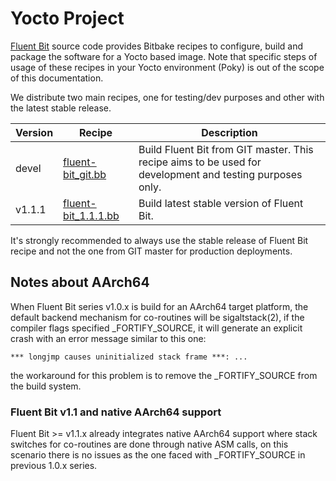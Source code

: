 # Yocto Project

[Fluent Bit](https://fluentbit.io) source code provides Bitbake recipes to configure, build and package the software for a Yocto based image. Note that specific steps of usage of these recipes in your Yocto environment (Poky) is out of the scope of this documentation.

We distribute two main recipes, one for testing/dev purposes and other with the latest stable release.

| Version | Recipe                                                       | Description                                                  |
| ------- | ------------------------------------------------------------ | ------------------------------------------------------------ |
| devel   | [fluent-bit_git.bb](https://github.com/fluent/fluent-bit/blob/master/fluent-bit_git.bb) | Build Fluent Bit from GIT master. This recipe aims to be used for development and testing purposes only. |
| v1.1.1  | [fluent-bit_1.1.1.bb](https://github.com/fluent/fluent-bit/blob/1.1/fluent-bit_1.1.1.bb) | Build latest stable version of Fluent Bit.                   |

It's strongly recommended to always use the stable release of Fluent Bit recipe and not the one from GIT master for production deployments.

## Notes about AArch64

When Fluent Bit series v1.0.x is build for an AArch64 target platform, the default backend mechanism for co-routines will be sigaltstack(2), if the compiler flags specified _FORTIFY_SOURCE, it will generate an explicit crash with an error message similar to this one:

```
*** longjmp causes uninitialized stack frame ***: ...
```

the workaround for this problem is to remove the _FORTIFY_SOURCE from the build system.

### Fluent Bit v1.1 and native AArch64 support

Fluent Bit >= v1.1.x already integrates native AArch64 support where stack switches for co-routines are done through native ASM calls, on this scenario there is no issues as the one faced with _FORTIFY_SOURCE in previous 1.0.x series.
